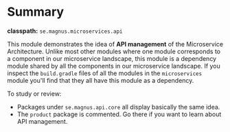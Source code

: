 # Summary

**classpath:** `se.magnus.microservices.api`

This module demonstrates the idea of **API management** of the Microservice Architecture.
Unlike most other modules where one module corresponds to a component in our microservice landscape, 
this module is a dependency module shared by all the components in our microservice landscape.
If you inspect the `build.gradle` files of all the modules in the `microservices` module you'll find
that they all have this module as a dependency.


To study or review:

* Packages under `se.magnus.api.core` all display basically the same idea. 
* The `product` package is commented. Go there if you want to learn about API management.